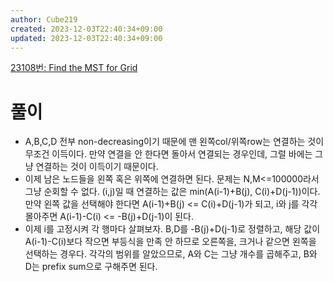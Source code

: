 ```yaml
---
author: Cube219
created: 2023-12-03T22:40:34+09:00
updated: 2023-12-03T22:40:34+09:00
---
```


[23108번: Find the MST for Grid](https://www.acmicpc.net/problem/23108)

# 풀이

* A,B,C,D 전부 non-decreasing이기 때문에 맨 왼쪽col/위쪽row는 연결하는 것이 무조건 이득이다. 만약 연결을 안 한다면 돌아서 연결되는 경우인데, 그럴 바에는 그냥 연결하는 것이 이득이기 때문이다.
* 이제 남은 노드들을 왼쪽 혹은 위쪽에 연결하면 된다. 문제는 N,M<=100000라서 그냥 순회할 수 없다. (i,j)일 때 연결하는 값은 min(A(i-1)+B(j), C(i)+D(j-1))이다. 만약 왼쪽 값을 선택해야 한다면 A(i-1)+B(j) <= C(i)+D(j-1)가 되고, i와 j를 각각 몰아주면 A(i-1)-C(i) <= -B(j)+D(j-1)이 된다.
* 이제 i를 고정시켜 각 행마다 살펴보자. B,D를 -B(j)+D(j-1)로 정렬하고, 해당 값이 A(i-1)-C(i)보다 작으면 부등식을 만족 안 하므로 오른쪽을, 크거나 같으면 왼쪽을 선택하는 경우다. 각각의 범위를 알았으므로, A와 C는 그냥 개수를 곱해주고, B와 D는 prefix sum으로 구해주면 된다.
